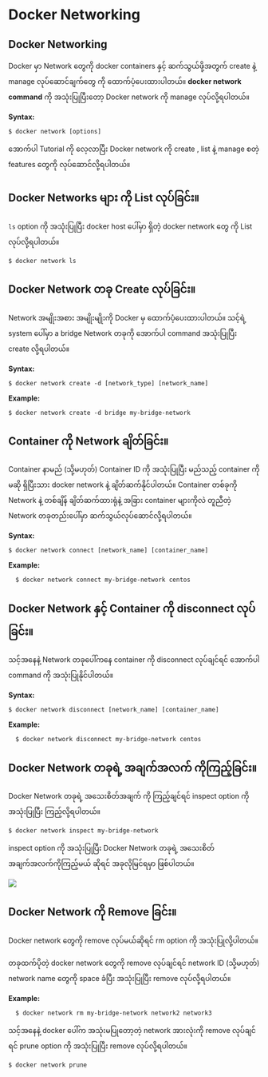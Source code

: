 # Docker Networking

## Docker Networking

Docker မှာ Network တွေကို docker containers နှင့် ဆက်သွယ်ဖို့အတွက် create နဲ့ manage လုပ်ဆောင်ချက်တွေ ကို ထောက်ပံ့ပေးထားပါတယ်။ **docker network command** ကို အသုံးပြုပြီးတော့ Docker network ကို manage လုပ်လို့ရပါတယ်။

**Syntax:**

```text
$ docker network [options]
```

အောက်ပါ Tutorial ကို လေ့လာပြီး Docker network ကို create , list နဲ့ manage စတဲ့ features တွေကို လုပ်ဆောင်လို့ရပါတယ်။

## Docker Networks များ ကို List လုပ်ခြင်း။

`ls` option ကို အသုံးပြုပြီး docker host ပေါ်မှာ ရှိတဲ့ docker network တွေ ကို List လုပ်လို့ရပါတယ်။

```text
$ docker network ls
```

## Docker Network တခု Create လုပ်ခြင်း။

Network အမျိုးအစား အမျိုးမျိုးကို Docker မှ ထောက်ပံ့ပေးထားပါတယ်။ သင့်ရဲ့ system ပေါ်မှာ a bridge Network တခုကို အောက်ပါ command အသုံးပြုပြီး create လို့ရပါတယ်။

**Syntax:**

```text
$ docker network create -d [network_type] [network_name]
```

**Example:**

```text
$ docker network create -d bridge my-bridge-network
```

## Container ကို Network ချိတ်ခြင်း။

Container နာမည် \(သို့မဟုတ်\) Container ID ကို အသုံးပြုပြီး မည်သည့် container ကိုမဆို ရှိပြီးသား docker network နဲ့ ချိတ်ဆက်နိုင်ပါတယ်။ Container တစ်ခုကို Network နဲ့ တစ်ချိန် ချိတ်ဆက်ထားရုံနဲ့ အခြား container များကိုလဲ တူညီတဲ့ Network တခုတည်းပေါ်မှာ ဆက်သွယ်လုပ်ဆောင်လို့ရပါတယ်။

**Syntax:**

`$ docker network connect [network_name] [container_name]`

**Example:**

```text
  $ docker network connect my-bridge-network centos
```

## Docker Network နှင့် Container ကို disconnect လုပ်ခြင်း။

သင့်အနေနဲ့ Network တခုပေါ်ကနေ container ကို disconnect လုပ်ချင်ရင် အောက်ပါ command ကို အသုံးပြုနိုင်ပါတယ်။

**Syntax:**

```text
$ docker network disconnect [network_name] [container_name]
```

**Example:**

```text
  $ docker network disconnect my-bridge-network centos
```

## Docker Network တခုရဲ့ အချက်အလက် ကိုကြည့်ခြင်း။

Docker Network တခုရဲ့ အသေးစိတ်အချက် ကို ကြည့်ချင်ရင် inspect option ကို အသုံးပြုပြီး ကြည့်လို့ရပါတယ်။

```text
$ docker network inspect my-bridge-network
```

inspect option ကို အသုံးပြုပြီး Docker Network တခုရဲ့ အသေးစိတ် အချက်အလက်ကိုကြည့်မယ် ဆိုရင် အခုလိုမြင်ရမှာ ဖြစ်ပါတယ်။

![](file:///tmp/lu125437ibmwa.tmp/lu125437ibmwh_tmp_f503edd7d72922a4.png)

## Docker Network ကို Remove ခြင်း။

Docker network တွေကို remove လုပ်မယ်ဆိုရင် rm option ကို အသုံးပြုလို့ပါတယ်။

တခုထက်ပိုတဲ့ docker network တွေကို remove လုပ်ချင်ရင် network ID \(သို့မဟုတ်\) network name တွေကို space ခံပြီး အသုံးပြုပြီး remove လုပ်လို့ရပါတယ်။

**Example:**

```text
  $ docker network rm my-bridge-network network2 network3
```

သင့်အနေနဲ့ docker ပေါ်က အသုံးမပြုတော့တဲ့ network အားလုံးကို remove လုပ်ချင်ရင် prune option ကို အသုံးပြုပြီး remove လုပ်လို့ရပါတယ်။

```text
$ docker network prune
```

